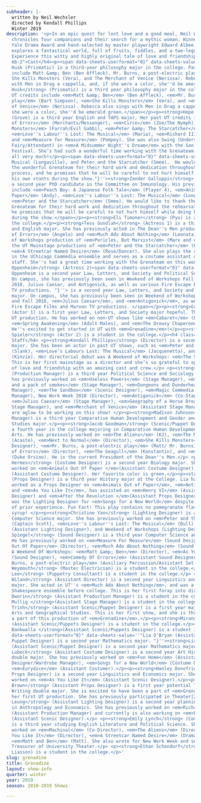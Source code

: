 ```yaml
---
subheader: |-
  written by Neil Wechsler
  directed by Kendall Phillips
  Winter 2019
description: '<p>In an epic quest for lost love and a good meal, Neil Wechsler’s Grenadine
  chronicles four companions and their search for a mythic woman. Winner of the 2008
  Yale Drama Award and hand-selected by master playwright Edward Albee, this play
  explores a fantastical world, full of fruits, fiddles, and a two-legged Dachshund.
  Experience this witty and highly original tale of love and friendship.</p> <h4 class="mt-2
  mb-2">Cast</h4><p><span data-sheets-userformat="0}" data-sheets-value="&quot;Rebecca
  Husk (Prismatic) is a third-year philosophy major in the college. Past UT credits
  include Matt &amp; Ben (Ben Affleck), Mr. Burns, a post-electric play (Bart Simpson),
  She Kills Monsters (Vera), and The Merchant of Venice (Nerissa). Rebecca also sings
  with Men in Drag a cappella, and, if she were a color, she''d be emerald green.&quot;}"><strong>Rebecca
  Husk</strong> (Prismatic) is a third year philosophy major in the college. Past
  UT credits include <em>Matt &amp; Ben</em> (Ben Affleck), <em>Mr. Burns, a post-electric
  play</em> (Bart Simpson), <em>She Kills Monsters</em> (Vera), and <em>The Merchant
  of Venice</em> (Nerissa). Rebecca also sings with Men in Drag a cappella, and, if
  she were a color, she''d be emerald green.</span></p><p><strong>Hope Gundlah</strong>
  (Grove) is a third year English and TAPS major. Her past UT credits include <em>Comedy
  of Errors</em> (Merchants/Messenger), <em>Circe</em> (Zoe/The Nymph), <em>She Kills
  Monsters</em> (Farrah/Evil Gabbi), <em>Peter &amp; The Starcatcher</em> (Molly Aster),
  <em>Love''s Labour''s Lost: The Musical</em> (Maria), <em>Richard III </em>(Shadow),
  and <em>Measure for Measure</em> (Pompey). She was also Swing (Understudy for Thorn/Oberon
  Fairy/Attendant) in <em>A Midsummer Night''s Dream</em> with the San Francisco Shakespeare
  Festival. She’s had such a wonderful time working with the Grenateam and loves them
  all very much!</p><p><span data-sheets-userformat="0}" data-sheets-value='' The
  Musical (Longaville), and Peter and the Starcatcher (Smee).  He would like to thank
  the wonderful Grenateam for their hard work and dedication throughout the rehearsal
  process, and he promises that he will be careful to not hurt himself while doing
  his own stunts during the show."}''><strong>Zander Galluppi</strong> (Sconce) is
  a second year PhD candidate in the Committee on Immunology. His previous UT credits
  include <em>Peach Boy: A Japanese Folk Tale</em> (Player 4), <em>Animals Out of
  Paper</em> (Andy), <em>Love''s Labour''s Lost: The Musical</em> (Longaville), and
  <em>Peter and the Starcatcher</em> (Smee). He would like to thank the wonderful
  Grenateam for their hard work and dedication throughout the rehearsal process, and
  he promises that he will be careful to not hurt himself while doing his own stunts
  during the show.</span></p><p><strong>Eli Timoner</strong> (Pyx) is a student in
  the college.</p><p><strong>Tess Gundlah</strong> (Actress 1) is a third year TAPS
  and English major. She has previously acted in The Dean''s Men productions of <em>Comedy
  of Errors</em> (Angelo) and <em>Much Ado About Nothing</em> (Leonata), the Weekend
  of Workshops production of <em>Pericles, But Marxist</em> (Marx and others), and
  the UT Mainstage productions of <em>Peter and the Starcatcher</em> (Prentiss) and
  <em>A Streetcar Named Desire</em> (Rose/Dancer). She also plays the role of Flaminia
  in the UChicago Commedia ensemble and serves as a costume assistant on TAPS tech
  staff. She''s had a great time working with the Grenateam on this wonderful show!</p><p><strong>Aliza
  Oppenheim</strong> (Actress 2)<span data-sheets-userformat="0}" data-sheets-value=''"Aliza
  Oppenheim is a second year Law, Letters, and Society and Political Science major.
  On campus, she has previously been seen in Weekend of Workshops Fall 2017 and Fall
  2018, Julius Caesar, and Antigonick, as well as various Fire Escape Films and Maroon
  TV productions. "}''> is a second year Law, Letters, and Society and Political Science
  major. On campus, she has previously been seen in Weekend of Workshops Fall 2017
  and Fall 2018, <em>Julius Caesar</em>, and <em>Antigonick</em>, as well as various
  Fire Escape Films and Maroon TV productions. </span></p><p><strong>Grey Moszkowski</strong>
  (Actor 1) is a first year Law, Letters, and Society major hopeful. This is his first
  UT production. He has worked on non-UT shows like <em>Cabaret</em> (Ernst Ludwig),
  <em>Spring Awakening</em> (Adult Males), and <em>The Drowsy Chaperone</em> (Aldolpho).
  He''s excited to get started in UT with <em>Grenadine</em>!</p><p><strong>Riley
  Spieler</strong> (Actor 2) is a student in the college.</p><h4 class="mt-2 mb-2">Production
  Staff</h4> <p><strong>Kendall Phillips</strong> (Director) is a second year Biology
  major. She has been an actor in past UT shows, such as <em>Peter and the Starcatcher</em>
  (Slank), <em>Love’s Labours Lost: The Musical</em> (Jacquenetta), and <em>good friday</em>
  (Kinzie). Her directorial debut was A Weekend of Workshops: <em>The Sandbo</em>x.
  This is her first mainstage as a director and she’s so grateful to spread the story
  of love and friendship with an amazing cast and crew.</p> <p><strong>Jess Robinson</strong>
  (Production Manager) is a third year Political Science and Sociology major. She
  has previously worked on <em>Useless Powers</em> (Stage Manager), <em>500 bucks
  and a pack of smokes</em> (Stage Manager), <em>Dungeons and Dunderheads</em> (Stage
  Manager), <em>The Sandbox</em> (Scenic Designer), <em>Magic Commedia Bus</em> (Stage
  Manager), New Work Week 2018 (Director), <em>Antigonick</em> (Co-Stage Manager),
  <em>Julius Caesar</em> (Stage Manager), <em>Geography of a Horse Dreamer</em> (Assistant
  Stage Manager), and <em>Merchant of Venice</em> (Assistant Stage Manager). Her glands
  are aglow to be working on this show! </p><p><strong>Madison Johnson</strong> (Stage
  Manager) is a third year Comparative Human Development and Gender and Sexuality
  Studies major.</p><p><strong>Jacob Goodman</strong> (Scenic/Puppet Designer) is
  a fourth year in the college majoring in Comparative Human Development and Visual
  Arts. He has previously worked on <em>The Aliens</em> (KJ), <em>The Misanthrope</em>
  (Acaste), <em>Next to Normal</em> (Director), <em>She Kills Monsters</em> (Puppet
  Designer), <em>Mr. Burns, a post-electric play</em> (Matt/ Mr. Burns), <em>The Comedy
  of Errors</em> (Director), <em>The Seagull</em> (Konstantin), and <em>Twelfth Night</em>
  (Duke Orsino). He is the current President of the Dean''s Men.</p> <p><strong>Lillian
  Hermes</strong> (Costume Designer) is a second year Biology major. She has previously
  worked on <em>Animals Out Of Paper </em>(Assistant Costume Designer) and <em>Eurydice</em>
  (Assistant Costume Designer). Her favorite color is green.</p><p><strong>Lia Bauer-Goulden</strong>
  (Props Designer) is a third year History major at the College. Lia has previously
  worked as a Props Designer on <em>Animals Out of Paper</em>, <em>Antigonick</em>,
  and <em>As You Like It</em>, has assisted on <em>Henry VI</em> (Assistant Set/Props
  Designer) and <em>After the Revolution </em>(Assistant Props Designer), and strangely
  was the Lighting Designer for <em>Songs for a New World</em> despite a total lack
  of prior experience. Fun Fact! This play contains no pomegranate flavored sugar
  syrup! </p><p><strong>Christine Yan</strong> (Lighting Designer) is a third year
  Computer Science major. She has previously worked on <em>Peter and the Starcatcher</em>
  (Captain Scott), <em>Love''s Labour''s Lost: The Musical</em> (Dull), <em>The Aliens</em>
  (Assistant Lighting Designer), and Weekend of Workshops (Lighting Designer).</p><p><strong>Jacob
  Spiegel</strong> (Sound Designer) is a third year Computer Science and TAPS major.
  He has previously worked on <em>Measure For Measure</em> (Sound Designer), <em>Animals
  Out Of Paper</em> (Director), <em>Much Ado About Nothing</em> (Sound Designer),
  A Weekend Of Workshops: <em>Matt &amp; Ben</em> (Director), <em>As You Like It</em>
  (Sound Designer), <em>Comedy Of Errors</em> (Assistant Sound Designer), and <em>Mr.
  Burns, a post-electric play</em> (Auxiliary Percussion/Assistant Set Designer).</p><p><strong>Abby
  Weymouth</strong> (Master Electrician) is a student in the college.</p><p><strong>Kenjiro
  Lee</strong> (Puppetry Consultant) is a student in the college.</p> <p><strong>Charlie
  Wiland</strong> (Assistant Director) is a second year Linguistics and Philosophy
  major. She acted in UT''s <em>Much Ado About Nothing</em>, and was a member of a
  Shakespeare ensemble before college. This is her first foray into direction.</p><p><strong>Ruthie
  Dworin</strong> (Assistant Production Manager) is a student in the college.</p><p><strong>Clarissa
  Mullig </strong>(Assistant Stage Manager) is a student in the college.</p><p><strong>An
  Trinh</strong> (Assistant Scenic/Puppet Designer) is a first year majoring in Visual
  Arts and Geographical Studies. This is her first show, and she is thrilled to be
  a part of this production of <em>Grenadine</em>.</p><p><strong>Miranda Grisa</strong>
  (Assistant Scenic/Puppets Designer) is a student in the college.</p><p><strong>Afriti
  Bankwalla </strong>(Assistant Scenic/Puppets Designer) is a student in the college.</p><p><span
  data-sheets-userformat="0}" data-sheets-value=''"Lia O’Bryan (Assistant Scenic and
  Puppet Designer) is a second year Mathematics major. "}''><strong>Lia O’Bryan</strong>
  (Assistant Scenic/Puppet Designer) is a second year Mathematics major. </span></p><p><strong>Nina
  Lubeck</strong> (Assistant Costume Designer) is a second year Art History and Math
  double major. She has previously worked on <em>Fun Home</em> (Assistant Costume
  Designer/Wardrobe Manager), <em>Songs for a New World</em> (Costume Designer), and
  <em>Eurydice</em> (Assistant Costumer).</p><p><strong>Hanley Donofrio</strong> (Assistant
  Props Designer) is a second year Linguistics and Economics major. She has previously
  worked on <em>As You Like It</em> (Assistant Scenic Designer).</p><p><strong>Rea
  Brown</strong> (Assistant Props Designer) is a first year potential TAPS and Creative
  Writing double major. She is excited to have been a part of <em>Grenadine</em> for
  her first UT production. She has previously participated in Theater[24] (Writer/Designer).</p><p><strong>Melaina
  Leung</strong> (Assistant Lighting Designer) is a second year planning to major
  in Anthropology and Economics. She has previously worked on <em>Richard III</em>
  (Assistant Production Manager) and currently is also working on <em>Fun Home</em>
  (Assistant Scenic Designer).</p> <p><strong>Emily Lynch</strong> (Committee Liaison)
  is a third year studying English Literature and Political Science. She''s recently
  worked on <em>Machinal</em> (Co-Director), <em>The Aliens</em> (Director), <em>As
  You Like It</em> (Director), <em>A Streetcar Named Desire</em> (Dramaturg), and
  <em>Matt and Ben</em> (Matt). She also wrote for New Work Week and serves as the
  Treasurer of University Theater.</p> <p><strong>Ethan Schondorf</strong> (Tech Staff
  Liaison) is a student in the college.</p>'
slug: grenadine
title: Grenadine
layout: show-info
quarter: winter
year: 2019
season: 2018-2019 Shows

---
```

